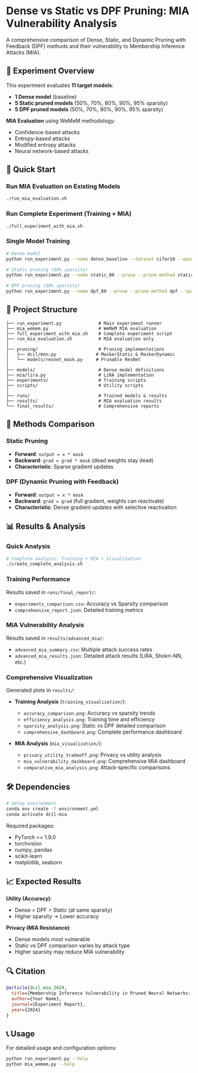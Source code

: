 # Dense vs Static vs DPF Pruning: MIA Vulnerability Analysis

A comprehensive comparison of Dense, Static, and Dynamic Pruning with Feedback (DPF) methods and their vulnerability to Membership Inference Attacks (MIA).

## 🎯 Experiment Overview

This experiment evaluates **11 target models**:
- **1 Dense model** (baseline)
- **5 Static pruned models** (50%, 70%, 80%, 90%, 95% sparsity)
- **5 DPF pruned models** (50%, 70%, 80%, 90%, 95% sparsity)

**MIA Evaluation** using WeMeM methodology:
- Confidence-based attacks
- Entropy-based attacks  
- Modified entropy attacks
- Neural network-based attacks

## 🚀 Quick Start

### Run MIA Evaluation on Existing Models
```bash
./run_mia_evaluation.sh
```

### Run Complete Experiment (Training + MIA)
```bash
./full_experiment_with_mia.sh
```

### Single Model Training
```bash
# Dense model
python run_experiment.py --name dense_baseline --dataset cifar10 --epochs 200

# Static pruning (80% sparsity)
python run_experiment.py --name static_80 --prune --prune-method static --sparsity 0.8 --epochs 200

# DPF pruning (80% sparsity)  
python run_experiment.py --name dpf_80 --prune --prune-method dpf --sparsity 0.8 --epochs 200
```

## 📁 Project Structure

```
├── run_experiment.py              # Main experiment runner
├── mia_wemem.py                   # WeMeM MIA evaluation
├── full_experiment_with_mia.sh    # Complete experiment script
├── run_mia_evaluation.sh          # MIA evaluation only
│
├── pruning/                       # Pruning implementations
│   ├── dcil/mnn.py               # MaskerStatic & MaskerDynamic
│   └── models/resnet_mask.py     # Prunable ResNet
│
├── models/                        # Dense model definitions
├── mia/lira.py                    # LiRA implementation
├── experiments/                   # Training scripts
├── scripts/                       # Utility scripts
│
├── runs/                          # Trained models & results
├── results/                       # MIA evaluation results
└── final_results/                 # Comprehensive reports
```

## 🔬 Methods Comparison

### Static Pruning
- **Forward**: `output = x * mask` 
- **Backward**: `grad = grad * mask` (dead weights stay dead)
- **Characteristic**: Sparse gradient updates

### DPF (Dynamic Pruning with Feedback)
- **Forward**: `output = x * mask`
- **Backward**: `grad = grad` (full gradient, weights can reactivate)
- **Characteristic**: Dense gradient updates with selective reactivation

## 📊 Results & Analysis

### Quick Analysis
```bash
# Complete analysis: Training + MIA + Visualization
./create_complete_analysis.sh
```

### Training Performance
Results saved in `runs/final_report/`:
- `experiments_comparison.csv`: Accuracy vs Sparsity comparison
- `comprehensive_report.json`: Detailed training metrics

### MIA Vulnerability Analysis
Results saved in `results/advanced_mia/`:
- `advanced_mia_summary.csv`: Multiple attack success rates
- `advanced_mia_results.json`: Detailed attack results (LiRA, Shokri-NN, etc.)

### Comprehensive Visualization
Generated plots in `results/`:
- **Training Analysis** (`training_visualization/`):
  - `accuracy_comparison.png`: Accuracy vs sparsity trends
  - `efficiency_analysis.png`: Training time and efficiency
  - `sparsity_analysis.png`: Static vs DPF detailed comparison
  - `comprehensive_dashboard.png`: Complete performance dashboard

- **MIA Analysis** (`mia_visualization/`):
  - `privacy_utility_tradeoff.png`: Privacy vs utility analysis
  - `mia_vulnerability_dashboard.png`: Comprehensive MIA dashboard
  - `comparative_mia_analysis.png`: Attack-specific comparisons

## 🛠️ Dependencies

```bash
# Setup environment
conda env create -f environment.yml
conda activate dcil-mia
```

Required packages:
- PyTorch >= 1.9.0
- torchvision
- numpy, pandas
- scikit-learn
- matplotlib, seaborn

## 📈 Expected Results

**Utility (Accuracy)**:
- Dense > DPF > Static (at same sparsity)
- Higher sparsity → Lower accuracy

**Privacy (MIA Resistance)**:  
- Dense models most vulnerable
- Static vs DPF comparison varies by attack type
- Higher sparsity may reduce MIA vulnerability

## 🔍 Citation

```bibtex
@article{dcil_mia_2024,
  title={Membership Inference Vulnerability in Pruned Neural Networks: Dense vs Static vs Dynamic Comparison},
  author={Your Name},
  journal={Experiment Report},
  year={2024}
}
```

## 📞 Usage

For detailed usage and configuration options:
```bash
python run_experiment.py --help
python mia_wemem.py --help
```